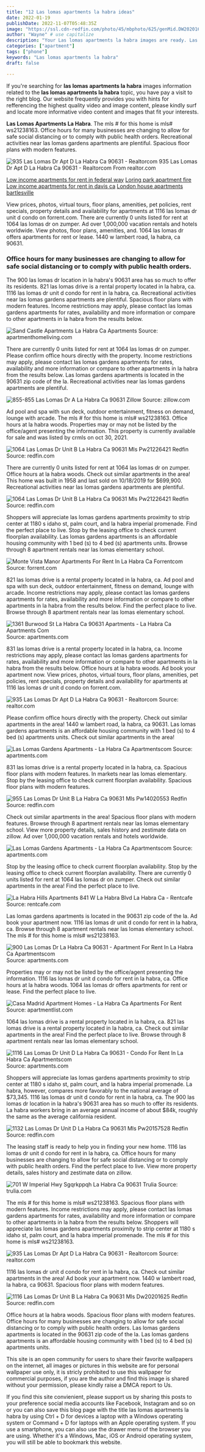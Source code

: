 ```yaml
---
title: "12 Las lomas apartments la habra ideas"
date: 2022-01-19
publishDate: 2022-11-07T05:48:35Z
image: "https://ssl.cdn-redfin.com/photo/45/mbphoto/625/genMid.DW20201625_0.jpg"
author: "Wayne" # use capitalize
description: "Your Las lomas apartments la habra images are ready. Las lomas apartments la habra are a topic that is being searched for and liked by netizens now. You can Download the Las lomas apartments la habra files here. Find and Download all free photos and vectors."
categories: ["apartment"]
tags: ["phone"]
keywords: "Las lomas apartments la habra"
draft: false

---
```


If you're searching for **las lomas apartments la habra** images information related to the **las lomas apartments la habra** topic, you have pay a visit to the right  blog.  Our website frequently  provides you with  hints  for refferencing  the highest  quality video and image  content, please kindly surf and locate more informative video content and images  that fit your interests.

**Las Lomas Apartments La Habra**. The mls # for this home is mls# ws21238163. Office hours for many businesses are changing to allow for safe social distancing or to comply with public health orders. Recreational activities near las lomas gardens apartments are plentiful. Spacious floor plans with modern features.

![935 Las Lomas Dr Apt D La Habra Ca 90631 - Realtorcom](https://ap.rdcpix.com/65365f17dd9e2db55b3b4343af0015a7l-m4201111649xd-w1020_h770_q80.jpg "935 Las Lomas Dr Apt D La Habra Ca 90631 - Realtorcom")
935 Las Lomas Dr Apt D La Habra Ca 90631 - Realtorcom From realtor.com

[Low income apartments for rent in federal way](/low-income-apartments-for-rent-in-federal-way/)
[Loring park apartment fire](/loring-park-apartment-fire/)
[Low income apartments for rent in davis ca](/low-income-apartments-for-rent-in-davis-ca/)
[London house apartments bartlesville](/london-house-apartments-bartlesville/)

View prices, photos, virtual tours, floor plans, amenities, pet policies, rent specials, property details and availability for apartments at 1116 las lomas dr unit d condo on forrent.com. There are currently 0 units listed for rent at 1064 las lomas dr on zumper. Ad over 1,000,000 vacation rentals and hotels worldwide. View photos, floor plans, amenities, and. 1064 las lomas dr offers apartments for rent or lease. 1440 w lambert road, la habra, ca 90631.

### Office hours for many businesses are changing to allow for safe social distancing or to comply with public health orders.

The 900 las lomas dr location in la habra&#039;s 90631 area has so much to offer its residents. 821 las lomas drive is a rental property located in la habra, ca. 1116 las lomas dr unit d condo for rent in la habra, ca. Recreational activities near las lomas gardens apartments are plentiful. Spacious floor plans with modern features. Income restrictions may apply, please contact las lomas gardens apartments for rates, availability and more information or compare to other apartments in la habra from the results below.


![Sand Castle Apartments La Habra Ca Apartments](https://images1.apartmenthomeliving.com/i2/JCLuNAcNhJUyCIrOMlbRMhL1_9OQNOkids6OFZmhQec/117/image.jpg "Sand Castle Apartments La Habra Ca Apartments")
Source: apartmenthomeliving.com

There are currently 0 units listed for rent at 1064 las lomas dr on zumper. Please confirm office hours directly with the property. Income restrictions may apply, please contact las lomas gardens apartments for rates, availability and more information or compare to other apartments in la habra from the results below. Las lomas gardens apartments is located in the 90631 zip code of the la. Recreational activities near las lomas gardens apartments are plentiful.

![855-855 Las Lomas Dr A La Habra Ca 90631 Zillow](https://photos.zillowstatic.com/fp/f72b80b2ea4abd16e48c8827b04553f5-cc_ft_960.jpg "855-855 Las Lomas Dr A La Habra Ca 90631 Zillow")
Source: zillow.com

Ad pool and spa with sun deck, outdoor entertainment, fitness on demand, lounge with arcade. The mls # for this home is mls# ws21238163. Office hours at la habra woods. Properties may or may not be listed by the office/agent presenting the information. This property is currently available for sale and was listed by crmls on oct 30, 2021.

![1064 Las Lomas Dr Unit B La Habra Ca 90631 Mls Pw21226421 Redfin](https://ssl.cdn-redfin.com/photo/45/mbphoto/421/genMid.PW21226421_1_0.jpg "1064 Las Lomas Dr Unit B La Habra Ca 90631 Mls Pw21226421 Redfin")
Source: redfin.com

There are currently 0 units listed for rent at 1064 las lomas dr on zumper. Office hours at la habra woods. Check out similar apartments in the area! This home was built in 1958 and last sold on 10/18/2019 for $699,900. Recreational activities near las lomas gardens apartments are plentiful.

![1064 Las Lomas Dr Unit B La Habra Ca 90631 Mls Pw21226421 Redfin](https://ssl.cdn-redfin.com/photo/45/mbphoto/421/genMid.PW21226421_0.jpg "1064 Las Lomas Dr Unit B La Habra Ca 90631 Mls Pw21226421 Redfin")
Source: redfin.com

Shoppers will appreciate las lomas gardens apartments proximity to strip center at 1180 s idaho st, palm court, and la habra imperial promenade. Find the perfect place to live. Stop by the leasing office to check current floorplan availability. Las lomas gardens apartments is an affordable housing community with 1 bed (s) to 4 bed (s) apartments units. Browse through 8 apartment rentals near las lomas elementary school.

![Monte Vista Manor Apartments For Rent In La Habra Ca Forrentcom](https://images1.forrent.com/i2/ORCIA3OMwJZ8OZpfhhiwhMwr0b0rnWiCxYEC2Pk9Htg/112/image.jpg "Monte Vista Manor Apartments For Rent In La Habra Ca Forrentcom")
Source: forrent.com

821 las lomas drive is a rental property located in la habra, ca. Ad pool and spa with sun deck, outdoor entertainment, fitness on demand, lounge with arcade. Income restrictions may apply, please contact las lomas gardens apartments for rates, availability and more information or compare to other apartments in la habra from the results below. Find the perfect place to live. Browse through 8 apartment rentals near las lomas elementary school.

![1361 Burwood St La Habra Ca 90631 Apartments - La Habra Ca Apartments Com](https://images1.apartments.com/i2/2ngcYTSH-ORoXUtLuZrC0xIczMRDKQzzG4SLWYgi5uI/111/1361-burwood-st-la-habra-ca-primary-photo.jpg "1361 Burwood St La Habra Ca 90631 Apartments - La Habra Ca Apartments Com")
Source: apartments.com

831 las lomas drive is a rental property located in la habra, ca. Income restrictions may apply, please contact las lomas gardens apartments for rates, availability and more information or compare to other apartments in la habra from the results below. Office hours at la habra woods. Ad book your apartment now. View prices, photos, virtual tours, floor plans, amenities, pet policies, rent specials, property details and availability for apartments at 1116 las lomas dr unit d condo on forrent.com.

![935 Las Lomas Dr Apt D La Habra Ca 90631 - Realtorcom](https://ap.rdcpix.com/65365f17dd9e2db55b3b4343af0015a7l-m4201111649xd-w1020_h770_q80.jpg "935 Las Lomas Dr Apt D La Habra Ca 90631 - Realtorcom")
Source: realtor.com

Please confirm office hours directly with the property. Check out similar apartments in the area! 1440 w lambert road, la habra, ca 90631. Las lomas gardens apartments is an affordable housing community with 1 bed (s) to 4 bed (s) apartments units. Check out similar apartments in the area!

![Las Lomas Gardens Apartments - La Habra Ca Apartmentscom](https://images1.apartments.com/i2/ehvF6ew_HnFjl6nApnHGNsNFQdk6NBDYYvvDBpcrixI/111/las-lomas-gardens-la-habra-ca-building-photo.jpg "Las Lomas Gardens Apartments - La Habra Ca Apartmentscom")
Source: apartments.com

831 las lomas drive is a rental property located in la habra, ca. Spacious floor plans with modern features. In markets near las lomas elementary. Stop by the leasing office to check current floorplan availability. Spacious floor plans with modern features.

![955 Las Lomas Dr Unit B La Habra Ca 90631 Mls Pw14020553 Redfin](https://ssl.cdn-redfin.com/photo/45/mbphoto/553/genMid.PW14020553_1.jpg "955 Las Lomas Dr Unit B La Habra Ca 90631 Mls Pw14020553 Redfin")
Source: redfin.com

Check out similar apartments in the area! Spacious floor plans with modern features. Browse through 8 apartment rentals near las lomas elementary school. View more property details, sales history and zestimate data on zillow. Ad over 1,000,000 vacation rentals and hotels worldwide.

![Las Lomas Gardens Apartments - La Habra Ca Apartmentscom](https://images1.apartments.com/i2/6Azu_HU2lSfJOLEvnQFR9C7rpz9yCFZNlbRuH4tCSRQ/111/las-lomas-gardens-la-habra-ca-primary-photo.jpg "Las Lomas Gardens Apartments - La Habra Ca Apartmentscom")
Source: apartments.com

Stop by the leasing office to check current floorplan availability. Stop by the leasing office to check current floorplan availability. There are currently 0 units listed for rent at 1064 las lomas dr on zumper. Check out similar apartments in the area! Find the perfect place to live.

![La Habra Hills Apartments 841 W La Habra Blvd La Habra Ca - Rentcafe](https://cdngeneral.rentcafe.com/dmslivecafe/3/495032/CA_LaHabra_LaHabraHills_p0504701_1_1425_1_PhotoGallery.jpg?width=350 "La Habra Hills Apartments 841 W La Habra Blvd La Habra Ca - Rentcafe")
Source: rentcafe.com

Las lomas gardens apartments is located in the 90631 zip code of the la. Ad book your apartment now. 1116 las lomas dr unit d condo for rent in la habra, ca. Browse through 8 apartment rentals near las lomas elementary school. The mls # for this home is mls# ws21238163.

![900 Las Lomas Dr La Habra Ca 90631 - Apartment For Rent In La Habra Ca Apartmentscom](https://images1.apartments.com/i2/vETabyYpNR8HEW9Qz-fZv-piXE3xRCxigaXuPy_hsIw/111/900-las-lomas-dr-la-habra-ca-primary-photo.jpg "900 Las Lomas Dr La Habra Ca 90631 - Apartment For Rent In La Habra Ca Apartmentscom")
Source: apartments.com

Properties may or may not be listed by the office/agent presenting the information. 1116 las lomas dr unit d condo for rent in la habra, ca. Office hours at la habra woods. 1064 las lomas dr offers apartments for rent or lease. Find the perfect place to live.

![Casa Madrid Apartment Homes - La Habra Ca Apartments For Rent](https://res.cloudinary.com/apartmentlist/image/upload/c_fit,dpr_auto,f_auto,h_640,q_auto,w_640/96aa7251aaa32f99cd9480fe5f4aa655.jpg "Casa Madrid Apartment Homes - La Habra Ca Apartments For Rent")
Source: apartmentlist.com

1064 las lomas drive is a rental property located in la habra, ca. 821 las lomas drive is a rental property located in la habra, ca. Check out similar apartments in the area! Find the perfect place to live. Browse through 8 apartment rentals near las lomas elementary school.

![1116 Las Lomas Dr Unit D La Habra Ca 90631 - Condo For Rent In La Habra Ca Apartmentscom](https://images1.apartments.com/i2/Amlzqxf4HP7u28VywseYzeRoC8mzlz3bMrHvf83WkFs/111/1116-las-lomas-dr-unit-d-la-habra-ca-primary-photo.jpg "1116 Las Lomas Dr Unit D La Habra Ca 90631 - Condo For Rent In La Habra Ca Apartmentscom")
Source: apartments.com

Shoppers will appreciate las lomas gardens apartments proximity to strip center at 1180 s idaho st, palm court, and la habra imperial promenade. La habra, however, compares more favorably to the national average of $73,345. 1116 las lomas dr unit d condo for rent in la habra, ca. The 900 las lomas dr location in la habra&#039;s 90631 area has so much to offer its residents. La habra workers bring in an average annual income of about $84k, roughly the same as the average california resident.

![1132 Las Lomas Dr Unit D La Habra Ca 90631 Mls Pw20157528 Redfin](https://ssl.cdn-redfin.com/photo/45/mbphoto/528/genMid.PW20157528_0.jpg "1132 Las Lomas Dr Unit D La Habra Ca 90631 Mls Pw20157528 Redfin")
Source: redfin.com

The leasing staff is ready to help you in finding your new home. 1116 las lomas dr unit d condo for rent in la habra, ca. Office hours for many businesses are changing to allow for safe social distancing or to comply with public health orders. Find the perfect place to live. View more property details, sales history and zestimate data on zillow.

![701 W Imperial Hwy Sgqrkppqh La Habra Ca 90631 Trulia](https://www.trulia.com/pictures/thumbs_6/zillowstatic/fp/e97892021d82150983ca3d30faf3db96-full.jpg "701 W Imperial Hwy Sgqrkppqh La Habra Ca 90631 Trulia")
Source: trulia.com

The mls # for this home is mls# ws21238163. Spacious floor plans with modern features. Income restrictions may apply, please contact las lomas gardens apartments for rates, availability and more information or compare to other apartments in la habra from the results below. Shoppers will appreciate las lomas gardens apartments proximity to strip center at 1180 s idaho st, palm court, and la habra imperial promenade. The mls # for this home is mls# ws21238163.

![935 Las Lomas Dr Apt D La Habra Ca 90631 - Realtorcom](https://ap.rdcpix.com/65365f17dd9e2db55b3b4343af0015a7l-m257993339xd-w1020_h770_q80.jpg "935 Las Lomas Dr Apt D La Habra Ca 90631 - Realtorcom")
Source: realtor.com

1116 las lomas dr unit d condo for rent in la habra, ca. Check out similar apartments in the area! Ad book your apartment now. 1440 w lambert road, la habra, ca 90631. Spacious floor plans with modern features.

![1116 Las Lomas Dr Unit B La Habra Ca 90631 Mls Dw20201625 Redfin](https://ssl.cdn-redfin.com/photo/45/mbphoto/625/genMid.DW20201625_0.jpg "1116 Las Lomas Dr Unit B La Habra Ca 90631 Mls Dw20201625 Redfin")
Source: redfin.com

Office hours at la habra woods. Spacious floor plans with modern features. Office hours for many businesses are changing to allow for safe social distancing or to comply with public health orders. Las lomas gardens apartments is located in the 90631 zip code of the la. Las lomas gardens apartments is an affordable housing community with 1 bed (s) to 4 bed (s) apartments units.

This site is an open community for users to share their favorite wallpapers on the internet, all images or pictures in this website are for personal wallpaper use only, it is stricly prohibited to use this wallpaper for commercial purposes, if you are the author and find this image is shared without your permission, please kindly raise a DMCA report to Us.

If you find this site convienient, please support us by sharing this posts to your preference social media accounts like Facebook, Instagram and so on or you can also save this blog page with the title las lomas apartments la habra by using Ctrl + D for devices a laptop with a Windows operating system or Command + D for laptops with an Apple operating system. If you use a smartphone, you can also use the drawer menu of the browser you are using. Whether it's a Windows, Mac, iOS or Android operating system, you will still be able to bookmark this website.
